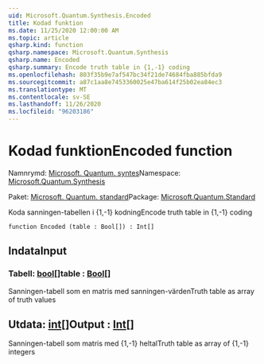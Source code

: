 ```yaml
---
uid: Microsoft.Quantum.Synthesis.Encoded
title: Kodad funktion
ms.date: 11/25/2020 12:00:00 AM
ms.topic: article
qsharp.kind: function
qsharp.namespace: Microsoft.Quantum.Synthesis
qsharp.name: Encoded
qsharp.summary: Encode truth table in {1,-1} coding
ms.openlocfilehash: 803f35b9e7af547bc34f21de74684fba885bfda9
ms.sourcegitcommit: a87c1aa8e7453360025e47ba614f25b02ea84ec3
ms.translationtype: MT
ms.contentlocale: sv-SE
ms.lasthandoff: 11/26/2020
ms.locfileid: "96203186"
---
```

# <a name="encoded-function"></a><span data-ttu-id="ebd6f-102">Kodad funktion</span><span class="sxs-lookup"><span data-stu-id="ebd6f-102">Encoded function</span></span>

<span data-ttu-id="ebd6f-103">Namnrymd: [Microsoft. Quantum. syntes](xref:Microsoft.Quantum.Synthesis)</span><span class="sxs-lookup"><span data-stu-id="ebd6f-103">Namespace: [Microsoft.Quantum.Synthesis](xref:Microsoft.Quantum.Synthesis)</span></span>

<span data-ttu-id="ebd6f-104">Paket: [Microsoft. Quantum. standard](https://nuget.org/packages/Microsoft.Quantum.Standard)</span><span class="sxs-lookup"><span data-stu-id="ebd6f-104">Package: [Microsoft.Quantum.Standard](https://nuget.org/packages/Microsoft.Quantum.Standard)</span></span>


<span data-ttu-id="ebd6f-105">Koda sanningen-tabellen i {1,-1} kodning</span><span class="sxs-lookup"><span data-stu-id="ebd6f-105">Encode truth table in {1,-1} coding</span></span>

```qsharp
function Encoded (table : Bool[]) : Int[]
```


## <a name="input"></a><span data-ttu-id="ebd6f-106">Indata</span><span class="sxs-lookup"><span data-stu-id="ebd6f-106">Input</span></span>

### <a name="table--bool"></a><span data-ttu-id="ebd6f-107">Tabell: [bool](xref:microsoft.quantum.lang-ref.bool)[]</span><span class="sxs-lookup"><span data-stu-id="ebd6f-107">table : [Bool](xref:microsoft.quantum.lang-ref.bool)[]</span></span>

<span data-ttu-id="ebd6f-108">Sanningen-tabell som en matris med sanningen-värden</span><span class="sxs-lookup"><span data-stu-id="ebd6f-108">Truth table as array of truth values</span></span>



## <a name="output--int"></a><span data-ttu-id="ebd6f-109">Utdata: [int](xref:microsoft.quantum.lang-ref.int)[]</span><span class="sxs-lookup"><span data-stu-id="ebd6f-109">Output : [Int](xref:microsoft.quantum.lang-ref.int)[]</span></span>

<span data-ttu-id="ebd6f-110">Sanningen-tabell som matris med {1,-1} heltal</span><span class="sxs-lookup"><span data-stu-id="ebd6f-110">Truth table as array of {1,-1} integers</span></span>